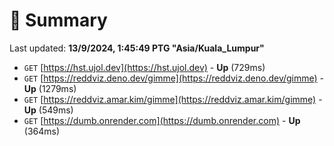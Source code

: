 # 📖 Summary
Last updated: **13/9/2024, 1:45:49 PTG "Asia/Kuala_Lumpur"**

- `GET` [https://hst.ujol.dev](https://hst.ujol.dev) - **Up** (729ms)
- `GET` [https://reddviz.deno.dev/gimme](https://reddviz.deno.dev/gimme) - **Up** (1279ms)
- `GET` [https://reddviz.amar.kim/gimme](https://reddviz.amar.kim/gimme) - **Up** (549ms)
- `GET` [https://dumb.onrender.com](https://dumb.onrender.com) - **Up** (364ms)
